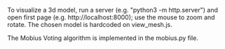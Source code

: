 

To visualize a 3d model, run a server (e.g. "python3 -m http.server") and open first page (e.g. http://localhost:8000); use the mouse to zoom and rotate. The chosen model is hardcoded on view\_mesh.js.

The Mobius Voting algorithm is implemented in the mobius.py file.
